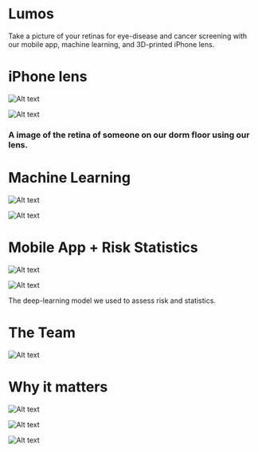 # Lumos
Take a picture of your retinas for eye-disease and cancer screening with our mobile app, machine learning, and 3D-printed iPhone lens.

# iPhone lens

![Alt text](./pitch_deck/Slide5.png "Lumos Lens")

![Alt text](./illustrations/retinaSample2cropped.png "Lumos Lens Image")
### A image of the retina of someone on our dorm floor using our lens.


# Machine Learning

![Alt text](./illustrations/ganexplanation1.png "GAN Explanation")

![Alt text](./illustrations/maskexplanation.png "Masks Explanation")

# Mobile App + Risk Statistics

![Alt text](./illustrations/appSample1.png "Mobile App")

![Alt text](./illustrations/u-net-architecture.png "Classification Model Architecture")

The deep-learning model we used to assess risk and statistics.


# The Team

![Alt text](./pitchdeck/Slide9.png "The Team")

# Why it matters

![Alt text](./pitchdeck/Slide3.png "The problem")

![Alt text](./pitchdeck/Slide4.png "The solution")


![Alt text](./pitchdeck/Slide8.png "The implications")
